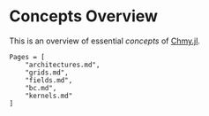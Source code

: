 # Concepts Overview

This is an overview of essential *concepts* of [Chmy.jl](https://github.com/PTsolvers/Chmy.jl).


```@contents
Pages = [
    "architectures.md",
    "grids.md",
    "fields.md",
    "bc.md",
    "kernels.md"
]
```